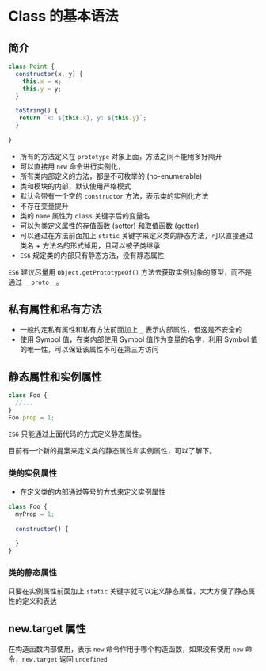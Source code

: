 # Class 的基本语法

## 简介

```javascript
class Point {
  constructor(x, y) {
    this.x = x;
    this.y = y;
  }
  
  toString() {
   return `x: ${this.x}, y: ${this.y}`;
  }
  
}
```

* 所有的方法定义在 `prototype` 对象上面，方法之间不能用多好隔开
* 可以直接用 `new` 命令进行实例化，
* 所有类内部定义的方法，都是不可枚举的 (no-enumerable)
* 类和模块的内部，默认使用严格模式
* 默认会带有一个空的 `constructor` 方法，表示类的实例化方法
* 不存在变量提升
* 类的 `name` 属性为 `class` 关键字后的变量名
* 可以为类定义属性的存值函数 (setter) 和取值函数 (getter)
* 可以通过在方法前面加上 `static` 关键字来定义类的静态方法，可以直接通过类名 + 方法名的形式掉用，且可以被子类继承
* `ES6` 规定类的内部只有静态方法，没有静态属性

`ES6` 建议尽量用 `Object.getPrototypeOf()` 方法去获取实例对象的原型，而不是通过 `__proto__`。

## 私有属性和私有方法

* 一般约定私有属性和私有方法前面加上 `_` 表示内部属性，但这是不安全的
* 使用 Symbol 值，在类内部使用 Symbol 值作为变量的名字，利用 Symbol 值的唯一性，可以保证该属性不可在第三方访问

## 静态属性和实例属性

```javascript
class Foo {
  //...
}
Foo.prop = 1;
```

`ES6` 只能通过上面代码的方式定义静态属性。

目前有一个新的提案来定义类的静态属性和实例属性，可以了解下。

### 类的实例属性

* 在定义类的内部通过等号的方式来定义实例属性

```javascript
class Foo {
  myProp = 1;
  
  constructor() {
    
  }
}
```

### 类的静态属性

只要在实例属性前面加上 `static` 关键字就可以定义静态属性，大大方便了静态属性的定义和表达

## new.target 属性

在构造函数内部使用，表示 `new` 命令作用于哪个构造函数，如果没有使用 `new` 命令，`new.target` 返回 `undefined`


